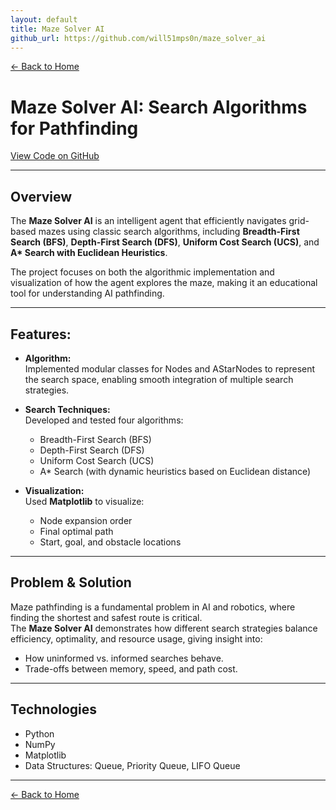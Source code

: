 ```yaml
---
layout: default
title: Maze Solver AI
github_url: https://github.com/will51mps0n/maze_solver_ai
---
```


[← Back to Home](../index.html)

# Maze Solver AI: Search Algorithms for Pathfinding  
[View Code on GitHub](https://github.com/will51mps0n/maze_solver_ai)

---

## Overview

The **Maze Solver AI** is an intelligent agent that efficiently navigates grid-based mazes using classic search algorithms, including **Breadth-First Search (BFS)**, **Depth-First Search (DFS)**, **Uniform Cost Search (UCS)**, and **A\* Search with Euclidean Heuristics**.  

The project focuses on both the algorithmic implementation and visualization of how the agent explores the maze, making it an educational tool for understanding AI pathfinding.

---

## Features:
- **Algorithm:**  
  Implemented modular classes for Nodes and AStarNodes to represent the search space, enabling smooth integration of multiple search strategies.

- **Search Techniques:**  
  Developed and tested four algorithms:
  - Breadth-First Search (BFS)
  - Depth-First Search (DFS)
  - Uniform Cost Search (UCS)
  - A\* Search (with dynamic heuristics based on Euclidean distance)

- **Visualization:**  
  Used **Matplotlib** to visualize:
  - Node expansion order
  - Final optimal path
  - Start, goal, and obstacle locations

---

## Problem & Solution

Maze pathfinding is a fundamental problem in AI and robotics, where finding the shortest and safest route is critical.  
The **Maze Solver AI** demonstrates how different search strategies balance efficiency, optimality, and resource usage, giving insight into:

- How uninformed vs. informed searches behave.
- Trade-offs between memory, speed, and path cost.

---

## Technologies
- Python
- NumPy
- Matplotlib
- Data Structures: Queue, Priority Queue, LIFO Queue

---

[← Back to Home](../index.html)